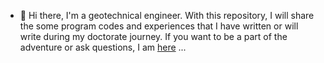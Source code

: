 - 👋 Hi there, I'm a geotechnical engineer. With this repository, I will share the some program codes and experiences that 
I have written or will write during my doctorate journey. If you want to be a part of the adventure or ask questions, I am [here](https://www.linkedin.com/in/anilodabas/) ...
<!---
geotechnica/geotechnica is a ✨ special ✨ repository because its `README.md` (this file) appears on your GitHub profile.
You can click the Preview link to take a look at your changes.
--->
